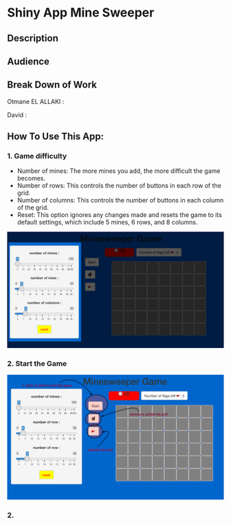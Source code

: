 # Shiny App Mine Sweeper

## Description


## Audience




## Break Down of Work

Otmane EL ALLAKI : 

David : 

## How To Use This App:

### 1. Game difficulty

  - Number of mines: The more mines you add, the more difficult the game becomes.
  - Number of rows: This controls the number of buttons in each row of the grid.
  - Number of columns: This controls the number of buttons in each column of the grid.
  - Reset: This option ignores any changes made and resets the game to its default settings, which include 5 mines, 6 rows, and 8 columns.
<p >
  <img src="https://github.com/otmaneelallaki/MinesweeperGameShiny/blob/main/Picture/Pic2.png" width="1000" title="Suduko">
</p>


### 2. Start the Game
<p >
  <img src="https://github.com/otmaneelallaki/MinesweeperGameShiny/blob/main/Picture/Pic1.png" width="1000" title="Suduko">
</p>

### 2. 
